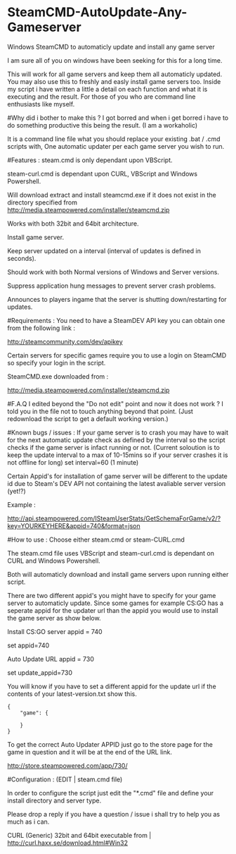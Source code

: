 # SteamCMD-AutoUpdate-Any-Gameserver

Windows SteamCMD to automaticly update and install any game server

I am sure all of you on windows have been seeking for this for a long time.

This will work for all game servers and keep them all automaticly updated. You may also use this to freshly and easly install game servers too. Inside my script i have written a little a detail on each function and what it is executing and the result. For those of you who are command line enthusiasts like myself.


#Why did i bother to make this ?
I got borred and when i get borred i have to do something productive this being the result. (I am a workaholic)

It is a command line file what you should replace your existing .bat / .cmd scripts with, One automatic updater per each game server you wish to run.


#Features :
steam.cmd is only dependant upon VBScript.

steam-curl.cmd is dependant upon CURL, VBScript and Windows Powershell.

Will download extract and install steamcmd.exe if it does not exist in the directory specified from http://media.steampowered.com/installer/steamcmd.zip

Works with both 32bit and 64bit architecture.

Install game server.

Keep server updated on a interval (interval of updates is defined in seconds).

Should work with both Normal versions of Windows and Server versions.

Suppress application hung messages to prevent server crash problems.

Announces to players ingame that the server is shutting down/restarting for updates.


#Requirements :
You need to have a SteamDEV API key you can obtain one from the following link :

http://steamcommunity.com/dev/apikey

Certain servers for specific games require you to use a login on SteamCMD so specify your login in the script.

SteamCMD.exe downloaded from :

http://media.steampowered.com/installer/steamcmd.zip


#F.A.Q
I edited beyond the "Do not edit" point and now it does not work ?
I told you in the file not to touch anything beyond that point. (Just redownload the script to get a default working version.)


#Known bugs / issues :
If your game server is to crash you may have to wait for the next automatic update check as defined by the interval so the script checks if the game server is infact running or not. (Current soloution is to keep the update interval to a max of 10-15mins so if your server crashes it is not offline for long) set interval=60 (1 minute)

Certain Appid's for installation of game server will be different to the update id due to Steam's DEV API not containing the latest avaliable server version (yet!?)

Example :

http://api.steampowered.com/ISteamUserStats/GetSchemaForGame/v2/?key=YOURKEYHERE&appid=740&format=json


#How to use :
Choose either steam.cmd or steam-CURL.cmd

The steam.cmd file uses VBScript and steam-curl.cmd is dependant on CURL and Windows Powershell.

Both will automaticly download and install game servers upon running either script.

There are two different appid's you might have to specify for your game server to automaticly update. Since some games for example CS:GO has a seperate appid for the updater url than the appid you would use to install the game server as show below.

Install CS:GO server appid = 740

set appid=740

Auto Update URL appid = 730

set update_appid=730

You will know if you have to set a different appid for the update url if the contents of your latest-version.txt show this.

```
{
    "game": {

    }
}
```

To get the correct Auto Updater APPID just go to the store page for the game in question and it will be at the end of the URL link.

http://store.steampowered.com/app/730/


#Configuration : (EDIT | steam.cmd file)

In order to configure the script just edit the "*.cmd" file and define your install directory and server type.

Please drop a reply if you have a question / issue i shall try to help you as much as i can.


CURL (Generic) 32bit and 64bit executable from | http://curl.haxx.se/download.html#Win32
